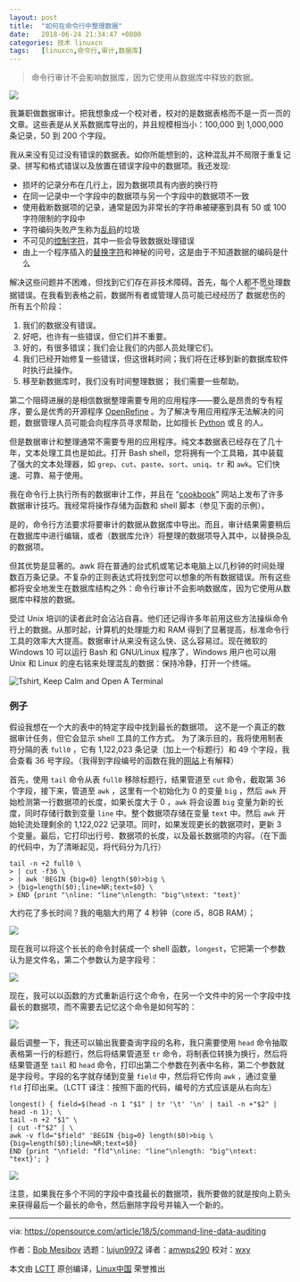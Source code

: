 ```yaml
---
layout: post
title:	"如何在命令行中整理数据"
date:	2018-06-24 21:34:47 +0800 
categories:	技术 linuxcn 
tags:	[linuxcn,命令行,审计,数据库]
---
```




> 
> 命令行审计不会影响数据库，因为它使用从数据库中释放的数据。
> 
> 
> 


![](/Asserts/Images//attachment/album/201806/24/213451olqt644bmk3ket3l.png)


我兼职做数据审计。把我想象成一个校对者，校对的是数据表格而不是一页一页的文章。这些表是从关系数据库导出的，并且规模相当小：100,000 到 1,000,000条记录，50 到 200 个字段。


我从来没有见过没有错误的数据表。如你所能想到的，这种混乱并不局限于重复记录、拼写和格式错误以及放置在错误字段中的数据项。我还发现:


* 损坏的记录分布在几行上，因为数据项具有内嵌的换行符
* 在同一记录中一个字段中的数据项与另一个字段中的数据项不一致
* 使用截断数据项的记录，通常是因为非常长的字符串被硬塞到具有 50 或 100 字符限制的字段中
* 字符编码失败产生称为[乱码](https://en.wikipedia.org/wiki/Mojibake)的垃圾
* 不可见的[控制字符](https://en.wikipedia.org/wiki/Control_character)，其中一些会导致数据处理错误
* 由上一个程序插入的[替换字符](https://en.wikipedia.org/wiki/Specials_(Unicode_block)#Replacement_character)和神秘的问号，这是由于不知道数据的编码是什么


解决这些问题并不困难，但找到它们存在非技术障碍。首先，每个人都不愿处理数据错误。在我看到表格之前，数据所有者或管理人员可能已经经历了<ruby> 数据悲伤 <rt>  Data Grief </rt></ruby>的所有五个阶段：


1. 我们的数据没有错误。
2. 好吧，也许有一些错误，但它们并不重要。
3. 好的，有很多错误；我们会让我们的内部人员处理它们。
4. 我们已经开始修复一些错误，但这很耗时间；我们将在迁移到新的数据库软件时执行此操作。
5. 移至新数据库时，我们没有时间整理数据； 我们需要一些帮助。


第二个阻碍进展的是相信数据整理需要专用的应用程序——要么是昂贵的专有程序，要么是优秀的开源程序 [OpenRefine](http://openrefine.org/) 。为了解决专用应用程序无法解决的问题，数据管理人员可能会向程序员寻求帮助，比如擅长 [Python](https://www.python.org/) 或 [R](https://www.r-project.org/about.html) 的人。


但是数据审计和整理通常不需要专用的应用程序。纯文本数据表已经存在了几十年，文本处理工具也是如此。打开 Bash shell，您将拥有一个工具箱，其中装载了强大的文本处理器，如 `grep`、`cut`、`paste`、`sort`、`uniq`、`tr` 和 `awk`。它们快速、可靠、易于使用。


我在命令行上执行所有的数据审计工作，并且在 “[cookbook](https://www.polydesmida.info/cookbook/index.html)” 网站上发布了许多数据审计技巧。我经常将操作存储为函数和 shell 脚本（参见下面的示例）。


是的，命令行方法要求将要审计的数据从数据库中导出。而且，审计结果需要稍后在数据库中进行编辑，或者（数据库允许）将整理的数据项导入其中，以替换杂乱的数据项。


但其优势是显著的。awk 将在普通的台式机或笔记本电脑上以几秒钟的时间处理数百万条记录。不复杂的正则表达式将找到您可以想象的所有数据错误。所有这些都将安全地发生在数据库结构之外：命令行审计不会影响数据库，因为它使用从数据库中释放的数据。


受过 Unix 培训的读者此时会沾沾自喜。他们还记得许多年前用这些方法操纵命令行上的数据。从那时起，计算机的处理能力和 RAM 得到了显著提高，标准命令行工具的效率大大提高。数据审计从来没有这么快、这么容易过。现在微软的 Windows 10 可以运行 Bash 和 GNU/Linux 程序了，Windows 用户也可以用 Unix 和 Linux 的座右铭来处理混乱的数据：保持冷静，打开一个终端。


![Tshirt, Keep Calm and Open A Terminal](/Asserts/Images//attachment/album/201806/24/213452octytg2ltexeleuf.jpg "Tshirt, Keep Calm and Open A Terminal")


### 例子


假设我想在一个大的表中的特定字段中找到最长的数据项。 这不是一个真正的数据审计任务，但它会显示 shell 工具的工作方式。 为了演示目的，我将使用制表符分隔的表 `full0` ，它有 1,122,023 条记录（加上一个标题行）和 49 个字段，我会查看 36 号字段。（我得到字段编号的函数在我的[网站](https://www.polydesmida.info/cookbook/functions.html#fields)上有解释）


首先，使用 `tail` 命令从表 `full0` 移除标题行，结果管道至 `cut` 命令，截取第 36 个字段，接下来，管道至 `awk` ，这里有一个初始化为 0 的变量 `big` ，然后 `awk` 开始检测第一行数据项的长度，如果长度大于 0 ，`awk` 将会设置 `big` 变量为新的长度，同时存储行数到变量 `line` 中。整个数据项存储在变量 `text` 中。然后 `awk` 开始轮流处理剩余的 1,122,022 记录项。同时，如果发现更长的数据项时，更新 3 个变量。最后，它打印出行号、数据项的长度，以及最长数据项的内容。（在下面的代码中，为了清晰起见，将代码分为几行）



```
tail -n +2 full0 \
> | cut -f36 \
> | awk 'BEGIN {big=0} length($0)>big \
> {big=length($0);line=NR;text=$0} \
> END {print "\nline: "line"\nlength: "big"\ntext: "text}'

```

大约花了多长时间？我的电脑大约用了 4 秒钟（core i5，8GB RAM）；


![](/Asserts/Images//attachment/album/201806/24/213452zz2mgmc282mj2jsg.jpg)


现在我可以将这个长长的命令封装成一个 shell 函数，`longest`，它把第一个参数认为是文件名，第二个参数认为是字段号：


![](/Asserts/Images//attachment/album/201806/24/213453y2pftzl6vlvfmv6m.png)


现在，我可以以函数的方式重新运行这个命令，在另一个文件中的另一个字段中找最长的数据项，而不需要去记忆这个命令是如何写的：


![](/Asserts/Images//attachment/album/201806/24/213453qlb0dzyixpx77prx.png)


最后调整一下，我还可以输出我要查询字段的名称，我只需要使用 `head` 命令抽取表格第一行的标题行，然后将结果管道至 `tr` 命令，将制表位转换为换行，然后将结果管道至 `tail` 和 `head` 命令，打印出第二个参数在列表中名称，第二个参数就是字段号。字段的名字就存储到变量 `field` 中，然后将它传向 `awk` ，通过变量 `fld` 打印出来。（LCTT 译注：按照下面的代码，编号的方式应该是从右向左）



```
longest() { field=$(head -n 1 "$1" | tr '\t' '\n' | tail -n +"$2" | head -n 1); \
tail -n +2 "$1" \
| cut -f"$2" | \
awk -v fld="$field" 'BEGIN {big=0} length($0)>big \
{big=length($0);line=NR;text=$0}
END {print "\nfield: "fld"\nline: "line"\nlength: "big"\ntext: "text}'; }

```

![](/Asserts/Images//attachment/album/201806/24/213454yel0elzx66yhyyzg.png)


注意，如果我在多个不同的字段中查找最长的数据项，我所要做的就是按向上箭头来获得最后一个最长的命令，然后删除字段号并输入一个新的。




---


via: <https://opensource.com/article/18/5/command-line-data-auditing>


作者：[Bob Mesibov](https://opensource.com/users/bobmesibov) 选题：[lujun9972](https://github.com/lujun9972) 译者：[amwps290](https://github.com/amwps290) 校对：[wxy](https://github.com/wxy)


本文由 [LCTT](https://github.com/LCTT/TranslateProject) 原创编译，[Linux中国](https://linux.cn/) 荣誉推出
